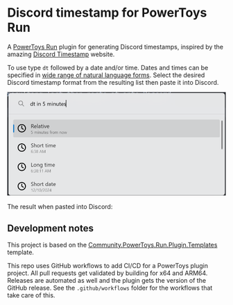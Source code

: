 # Discord timestamp for PowerToys Run

A [PowerToys Run](https://learn.microsoft.com/en-us/windows/powertoys/run) plugin for generating Discord timestamps,
inspired by the amazing [Discord Timestamp](https://discordtimestamp.com/) website.

To use type `dt` followed by a date and/or time. Dates and times can be specified in [wide range of natural
language forms](https://github.com/mojombo/chronic?tab=readme-ov-file#examples). Select the desired Discord
timestamp format from the resulting list then paste it into Discord.

![Screenshot of the plugin showing results for "in 5 minutes"](Docs/results-example.png)

The result when pasted into Discord:

## Development notes

This project is based on the [Community.PowerToys.Run.Plugin.Templates](https://github.com/hlaueriksson/Community.PowerToys.Run.Plugin.Templates)
template.

This repo uses GitHub workflows to add CI/CD for a PowerToys plugin project. All pull requests get validated
by building for x64 and ARM64. Releases are automated as well and the plugin gets the version of the GitHub
release. See the `.github/workflows` folder for the workflows that take care of this.
